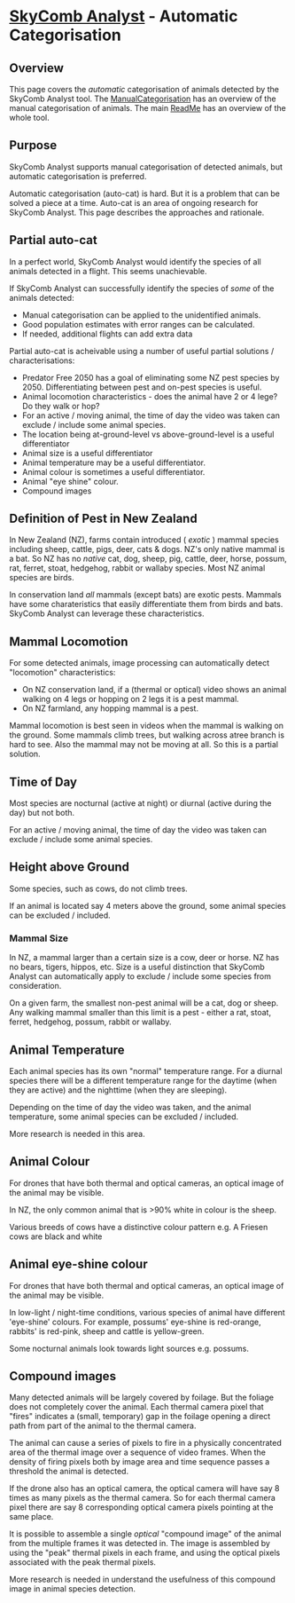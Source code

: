 # [SkyComb Analyst](https://github.com/PhilipQuirke/SkyCombAnalystHelp/blob/main/README.md) - Automatic Categorisation

## Overview
This page covers the *automatic* categorisation of animals detected by the SkyComb Analyst tool.
The [ManualCategorisation](./ManualCategorisation.md) has an overview of the manual categorisation of animals.
The main [ReadMe](./README.md) has an overview of the whole tool.


## Purpose
SkyComb Analyst supports manual categorisation of detected animals, but automatic categorisation is preferred.

Automatic categorisation (auto-cat) is hard. But it is a problem that can be solved a piece at a time. 
Auto-cat is an area of ongoing research for SkyComb Analyst. This page describes the approaches and rationale.


## Partial auto-cat
In a perfect world, SkyComb Analyst would identify the species of all animals detected in a flight. This seems unachievable. 

If SkyComb Analyst can successfully identify the species of *some* of the animals detected:
- Manual categorisation can be applied to the unidentified animals. 
- Good population estimates with error ranges can be calculated. 
- If needed, additional flights can add extra data 

Partial auto-cat is acheivable using a number of useful partial solutions / characterisations:
- Predator Free 2050 has a goal of eliminating some NZ pest species by 2050. Differentiating between pest and on-pest species is useful.
- Animal locomotion characteristics - does the animal have 2 or 4 lege? Do they walk or hop?
- For an active / moving animal, the time of day the video was taken can exclude / include some animal species.  
- The location being at-ground-level vs above-ground-level is a useful differentiator
- Animal size is a useful differentiator
- Animal temperature may be a useful differentiator. 
- Animal colour is sometimes a useful differentiator. 
- Animal "eye shine" colour. 
- Compound images


## Definition of Pest in New Zealand
In New Zealand (NZ), farms contain introduced ( *exotic* ) mammal species including sheep, cattle, pigs, deer, cats & dogs. NZ's only native mammal is a bat. So NZ has no *native* cat, dog, sheep, pig, cattle, deer, horse, possum, rat, ferret, stoat, hedgehog, rabbit or wallaby species. Most NZ animal species are birds.

In conservation land *all* mammals (except bats) are exotic pests. Mammals have some charateristics that easily differentiate them from birds and bats. SkyComb Analyst can leverage these characteristics.


## Mammal Locomotion
For some detected animals, image processing can automatically detect "locomotion" characteristics:
- On NZ conservation land, if a (thermal or optical) video shows an animal walking on 4 legs or hopping on 2 legs it is a pest mammal. 
- On NZ farmland, any hopping mammal is a pest. 

Mammal locomotion is best seen in videos when the mammal is walking on the ground. Some mammals climb trees, but walking across atree branch is hard to see. Also the mammal may not be moving at all. So this is a partial solution.


## Time of Day
Most species are nocturnal (active at night) or diurnal (active during the day) but not both.  

For an active / moving animal, the time of day the video was taken can exclude / include some animal species.  


## Height above Ground
Some species, such as cows, do not climb trees.

If an animal is located say 4 meters above the ground, some animal species can be excluded / included.  


### Mammal Size
In NZ, a mammal larger than a certain size is a cow, deer or horse. NZ has no bears, tigers, hippos, etc. Size is a useful distinction that SkyComb Analyst can automatically apply to exclude / include some species from consideration. 

On a given farm, the smallest non-pest animal will be a cat, dog or sheep. Any walking mammal smaller than this limit is a pest - either a rat, stoat, ferret, hedgehog, possum, rabbit or wallaby.  


## Animal Temperature
Each animal species has its own "normal" temperature range. For a diurnal species there will be a different temperature range for the daytime (when they are active) and the nighttime (when they are sleeping).  

Depending on the time of day the video was taken, and the animal temperature, some animal species can be excluded / included.

More research is needed in this area.


## Animal Colour
For drones that have both thermal and optical cameras, an optical image of the animal may be visible.  

In NZ, the only common animal that is >90% white in colour is the sheep.

Various breeds of cows have a distinctive colour pattern e.g. A Friesen cows are black and white  


## Animal eye-shine colour
For drones that have both thermal and optical cameras, an optical image of the animal may be visible.  

In low-light / night-time conditions, various species of animal have different 'eye-shine' colours. 
For example, possums' eye-shine is red-orange, rabbits' is red-pink, sheep and cattle is yellow-green.

Some nocturnal animals look towards light sources e.g. possums.


## Compound images
Many detected animals will be largely covered by foilage. But the foliage does not completely cover the animal. 
Each thermal camera pixel that "fires" indicates a (small, temporary) gap in the foilage opening a direct path from part of the animal to the thermal camera.

The animal can cause a series of pixels to fire in a physically concentrated area of the thermal image over a sequence of video frames.
When the density of firing pixels both by image area and time sequence passes a threshold the animal is detected.

If the drone also has an optical camera, the optical camera will have say 8 times as many pixels as the thermal camera. 
So for each thermal camera pixel there are say 8 corresponding optical camera pixels pointing at the same place. 

It is possible to assemble a single *optical* "compound image" of the animal from the multiple frames it was detected in.
The image is assembled by using the "peak" thermal pixels in each frame, and using the optical pixels associated with the peak thermal pixels.

More research is needed in understand the usefulness of this compound image in animal species detection.
